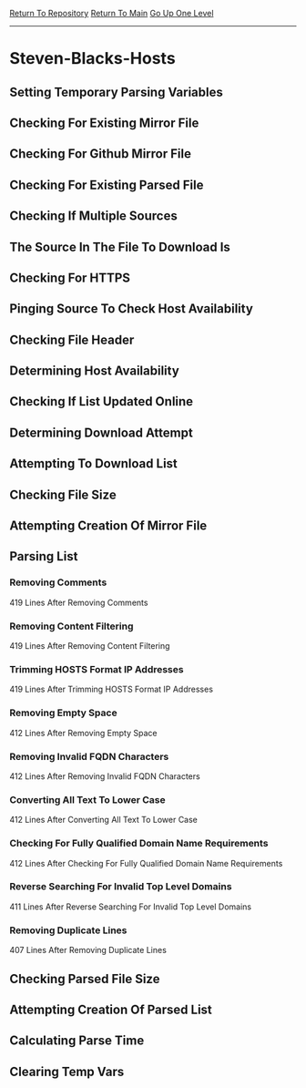 [Return To Repository](https://github.com/deathbybandaid/piholeparser/)
[Return To Main](https://github.com/deathbybandaid/piholeparser/blob/master/RecentRunLogs/Mainlog.md)
[Go Up One Level](https://github.com/deathbybandaid/piholeparser/blob/master/RecentRunLogs/TopLevelScripts/30-Processing-Blacklists.md)
____________________________________
# Steven-Blacks-Hosts
## Setting Temporary Parsing Variables
## Checking For Existing Mirror File
## Checking For Github Mirror File
## Checking For Existing Parsed File
## Checking If Multiple Sources
## The Source In The File To Download Is
## Checking For HTTPS
## Pinging Source To Check Host Availability
## Checking File Header
## Determining Host Availability
## Checking If List Updated Online
## Determining Download Attempt
## Attempting To Download List
## Checking File Size
## Attempting Creation Of Mirror File
## Parsing List
### Removing Comments
419 Lines After Removing Comments
### Removing Content Filtering
419 Lines After Removing Content Filtering
### Trimming HOSTS Format IP Addresses
419 Lines After Trimming HOSTS Format IP Addresses
### Removing Empty Space
412 Lines After Removing Empty Space
### Removing Invalid FQDN Characters
412 Lines After Removing Invalid FQDN Characters
### Converting All Text To Lower Case
412 Lines After Converting All Text To Lower Case
### Checking For Fully Qualified Domain Name Requirements
412 Lines After Checking For Fully Qualified Domain Name Requirements
### Reverse Searching For Invalid Top Level Domains
411 Lines After Reverse Searching For Invalid Top Level Domains
### Removing Duplicate Lines
407 Lines After Removing Duplicate Lines
## Checking Parsed File Size
## Attempting Creation Of Parsed List
## Calculating Parse Time
## Clearing Temp Vars
